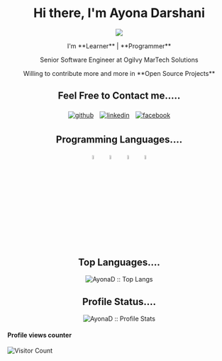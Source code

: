 <h1 align="center"> Hi there, I'm Ayona Darshani </h1>

<p align="center">
	<img src="https://img.icons8.com/cotton/64/000000/source-code--v4.png"/>
</p>

<p align="center">
 I'm  **Learner** | **Programmer** </p>
<p align="center"> Senior Software Engineer at Ogilvy MarTech Solutions</p>
<p align="center"> Willing to contribute more and more in **Open Source Projects**</p>
</p>

<h2 align="center"> Feel Free to Contact me.....</h2>

<p align="center">
	<a href="https://github.com/AyonaD"><img alt="github"  style="padding:5px" src="https://img.icons8.com/color-glass/48/000000/github.png"/></a>
	<a href="https://www.linkedin.com/in/ayona-darshani-a06683124/"><img alt="linkedin"  style="padding:5px" src="https://img.icons8.com/color/48/000000/linkedin.png"/></a>
	<a href="https://www.facebook.com/"><img alt="facebook"  style="padding:5px" src="https://img.icons8.com/color/48/000000/facebook-new.png"/></a>
</p>

<h2 align="center"> Programming Languages....</h2>

<p align="center">
	<img width="5%" style="padding:5px" src="https://img.icons8.com/color/48/000000/php.png"/>
  	<img width="5%" style="padding:5px" src="https://img.icons8.com/nolan/64/html.png"/>
	<img width="5%" style="padding:5px" src="https://img.icons8.com/ios/50/000000/js.png"/>
	<img width="5%" style="padding:5px" src="https://img.icons8.com/nolan/64/java-coffee-cup-logo.png"/>
</p>

<h2 align="center">Top Languages.... </h2>

<p align="center"><img src="https://github-readme-stats.vercel.app/api/top-langs/?username=AyonaD&langs_count=11&theme=tokyonight&layout=compact" alt="AyonaD :: Top Langs" /></p>

<h2 align="center">Profile Status.... </h2>

<p align="center"><img src="https://github-readme-stats.vercel.app/api?username=AyonaD&show_icons=true&theme=synthwave" alt="AyonaD :: Profile Stats" /></p>



#### Profile views counter
![Visitor Count](https://profile-counter.glitch.me/{AyonaD}/count.svg)




